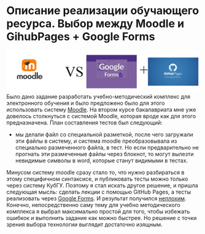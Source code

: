 # Описание реализации обучающего ресурса. Выбор между Moodle и GihubPages + Google Forms
![MoodVsGit](MoodleVsGitHubPages.png)
Было дано задание разработать  учебно-методический комплекс 
для электронного обучения и было предложено было для этого использовать систему [Moodle](https://moodle.org/).
На втором курсе бакалавриата мне уже довелось столкнуться с системой Moodle, которая вроде как 
для этого предназначена. План составления тестов был следующий:
+ мы делали файл со специальной разметкой, после чего загружали эти файлы в систему, и система moodle
преобразовывала из специально размеченного файла, в тест. Но если предварительно не прогнать эти размеченные файлы через блокнот, то
могут вылезти невидимые символы в word, которые станут видимыми в тестах. 

Минусом систему moodle сразу стало то,
что нужно разбираться в этому специфичном синтаксисе, и публиковать тесты можно только через систему КубГУ.
Поэтому я стал искать другое решение, и пришла следующая мысль: сделать лекции с помощью GitHub Pages, а тесты реализовать 
через [Google Forms](https://www.google.ru/intl/ru/forms/about/). И результат получился [неплохим](https://alexeyos.github.io/JavaLessons/). Конечно, непосредственно
саму тему для учебно методического комплекса я выбрал максимально простой для того, чтобы избежать ошибкок и выполнить задание 
как можно быстрее. Но решение с точки зрения выбора технологии выглядит достаточно изящным. 



